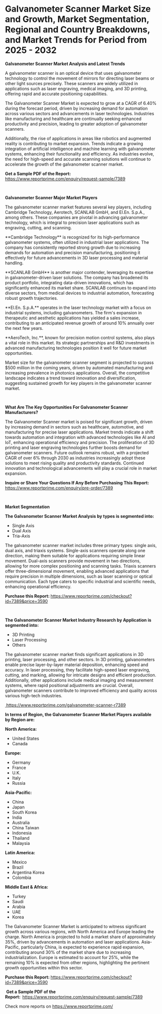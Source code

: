 <p><h1>Galvanometer Scanner Market Size and Growth, Market Segmentation, Regional and Country Breakdowns, and Market Trends for Period from 2025 -  2032</h1></p><p><strong>Galvanometer Scanner Market Analysis and Latest Trends</strong></p>
<p><p>A galvanometer scanner is an optical device that uses galvanometer technology to control the movement of mirrors for directing laser beams or other light sources precisely. These scanners are widely utilized in applications such as laser engraving, medical imaging, and 3D printing, offering rapid and accurate positioning capabilities. </p><p>The Galvanometer Scanner Market is expected to grow at a CAGR of 6.40% during the forecast period, driven by increasing demand for automation across various sectors and advancements in laser technologies. Industries like manufacturing and healthcare are continually seeking enhanced productivity and precision, leading to greater adoption of galvanometer scanners. </p><p>Additionally, the rise of applications in areas like robotics and augmented reality is contributing to market expansion. Trends indicate a growing integration of artificial intelligence and machine learning with galvanometer systems, enhancing their functionality and efficiency. As industries evolve, the need for high-speed and accurate scanning solutions will continue to accelerate the growth of the galvanometer scanner market.</p></p>
<p><strong>Get a Sample PDF of the Report:&nbsp;</strong> <a href="https://www.reportprime.com/enquiry/request-sample/7389?utm_campaign=2224&utm_medium=2&utm_source=Github&utm_content=ia&utm_term=19032025&utm_id=galvanometer-scanner">https://www.reportprime.com/enquiry/request-sample/7389</a></p>
<p>&nbsp;</p>
<p><strong>Galvanometer Scanner Major Market Players</strong></p>
<p><p>The galvanometer scanner market features several key players, including Cambridge Technology, Aerotech, SCANLAB GmbH, and El.En. S.p.A., among others. These companies are pivotal in advancing galvanometer technology, which is integral to precision laser applications such as engraving, cutting, and scanning.</p><p>**Cambridge Technology** is recognized for its high-performance galvanometer systems, often utilized in industrial laser applications. The company has consistently reported strong growth due to increasing demands for automation and precision manufacturing, positioning it effectively for future advancements in 3D laser processing and material handling.</p><p>**SCANLAB GmbH** is another major contender, leveraging its expertise in galvanometer-driven laser solutions. The company has broadened its product portfolio, integrating data-driven innovations, which has significantly enhanced its market share. SCANLAB continues to expand into diverse sectors, from medical devices to industrial automation, forecasting robust growth trajectories.</p><p>**El.En. S.p.A.** operates in the laser technology market with a focus on industrial systems, including galvanometers. The firm's expansion in therapeutic and aesthetic applications has yielded a sales increase, contributing to an anticipated revenue growth of around 10% annually over the next few years.</p><p>**AeroTech, Inc.**, known for precision motion control systems, also plays a vital role in this market. Its strategic partnerships and R&D investments in advanced manufacturing technologies position it well for future market opportunities.</p><p>Market size for the galvanometer scanner segment is projected to surpass $500 million in the coming years, driven by automated manufacturing and increasing prevalence in photonics applications. Overall, the competitive landscape indicates a trend toward innovation and diversification, suggesting sustained growth for key players in the galvanometer scanner market.</p></p>
<p>&nbsp;</p>
<p><strong>What Are The Key Opportunities For Galvanometer Scanner Manufacturers?</strong></p>
<p><p>The Galvanometer Scanner market is poised for significant growth, driven by increasing demand in sectors such as healthcare, automotive, and manufacturing for precise laser applications. Market trends indicate a shift towards automation and integration with advanced technologies like AI and IoT, enhancing operational efficiency and precision. The proliferation of 3D printing and laser engraving technologies further boosts demand for galvanometer scanners. Future outlook remains robust, with a projected CAGR of over 6% through 2030 as industries increasingly adopt these solutions to meet rising quality and productivity standards. Continued innovation and technological advancements will play a crucial role in market expansion.</p></p>
<p><strong>Inquire or Share Your Questions If Any Before Purchasing This Report:</strong> <a href="https://www.reportprime.com/enquiry/pre-order/7389?utm_campaign=2224&utm_medium=2&utm_source=Github&utm_content=ia&utm_term=19032025&utm_id=galvanometer-scanner">https://www.reportprime.com/enquiry/pre-order/7389</a></p>
<p>&nbsp;</p>
<p><strong>Market Segmentation</strong></p>
<p><strong>The Galvanometer Scanner Market Analysis by types is segmented into:</strong></p>
<p><ul><li>Single Axis</li><li>Dual Axis</li><li>Tria-Axis</li></ul></p>
<p><p>The galvanometer scanner market includes three primary types: single axis, dual axis, and triaxis systems. Single-axis scanners operate along one direction, making them suitable for applications requiring simple linear movement. Dual-axis scanners provide movement in two directions, allowing for more complex positioning and scanning tasks. Triaxis scanners offer three-dimensional movement, enabling advanced applications that require precision in multiple dimensions, such as laser scanning or optical communication. Each type caters to specific industrial and scientific needs, enhancing operational efficiency.</p></p>
<p><strong>Purchase this Report:&nbsp;</strong><a href="https://www.reportprime.com/checkout?id=7389&price=3590&utm_campaign=2224&utm_medium=2&utm_source=Github&utm_content=ia&utm_term=19032025&utm_id=galvanometer-scanner">https://www.reportprime.com/checkout?id=7389&price=3590</a></p>
<p>&nbsp;</p>
<p><strong>The Galvanometer Scanner Market Industry Research by Application is segmented into:</strong></p>
<p><ul><li>3D Printing</li><li>Laser Processing</li><li>Others</li></ul></p>
<p><p>The galvanometer scanner market finds significant applications in 3D printing, laser processing, and other sectors. In 3D printing, galvanometers enable precise layer-by-layer material deposition, enhancing speed and accuracy. In laser processing, they facilitate high-speed laser engraving, cutting, and marking, allowing for intricate designs and efficient production. Additionally, other applications include medical imaging and measurement systems, where rapid positional adjustments are crucial. Overall, galvanometer scanners contribute to improved efficiency and quality across various high-tech industries.</p></p>
<p><a href="https://www.reportprime.com/galvanometer-scanner-r7389?utm_campaign=2224&utm_medium=2&utm_source=Github&utm_content=ia&utm_term=19032025&utm_id=galvanometer-scanner">&nbsp;https://www.reportprime.com/galvanometer-scanner-r7389</a></p>
<p><strong>In terms of Region, the Galvanometer Scanner Market Players available by Region are:</strong></p>
<p>
    <p> <strong> North America: </strong>
        <ul>
            <li>United States</li>
            <li>Canada</li>
        </ul>
        </p> 
    <p> <strong> Europe: </strong>
        <ul>
            <li>Germany</li>
            <li>France</li>
            <li>U.K.</li>
            <li>Italy</li>
            <li>Russia</li>
        </ul>
        </p> 
    <p> <strong> Asia-Pacific: </strong>
        <ul>
            <li>China</li>
            <li>Japan</li>
            <li>South Korea</li>
            <li>India</li>
            <li>Australia</li>
            <li>China Taiwan</li>
            <li>Indonesia</li>
            <li>Thailand</li>
            <li>Malaysia</li>
        </ul>
        </p> 
    <p> <strong> Latin America: </strong>
        <ul>
            <li>Mexico</li>
            <li>Brazil</li>
            <li>Argentina Korea</li>
            <li>Colombia</li>
        </ul>
        </p> 
    <p> <strong> Middle East & Africa: </strong>
        <ul>
            <li>Turkey</li>
            <li>Saudi</li>
            <li>Arabia</li>
            <li>UAE</li>
            <li>Korea</li>
        </ul>
    </p>
    </p>
<p><p>The Galvanometer Scanner Market is anticipated to witness significant growth across various regions, with North America and Europe leading the charge. North America is projected to hold a market share of approximately 35%, driven by advancements in automation and laser applications. Asia-Pacific, particularly China, is expected to experience rapid expansion, contributing around 30% of the market share due to increasing industrialization. Europe is estimated to account for 25%, while the remaining 10% is expected from other regions, highlighting the pertinent growth opportunities within this sector.</p></p>
<p><strong>Purchase this Report: </strong><a href="https://www.reportprime.com/checkout?id=7389&price=3590&utm_campaign=2224&utm_medium=2&utm_source=Github&utm_content=ia&utm_term=19032025&utm_id=galvanometer-scanner">https://www.reportprime.com/checkout?id=7389&price=3590</a></p>
<p>&nbsp;<strong>Get a Sample PDF of the Report:&nbsp;&nbsp;</strong><a href="https://www.reportprime.com/enquiry/request-sample/7389?utm_campaign=2224&utm_medium=2&utm_source=Github&utm_content=ia&utm_term=19032025&utm_id=galvanometer-scanner">https://www.reportprime.com/enquiry/request-sample/7389</a></p>
<p><strong></strong></p>
<p>Check more reports on <a href="https://www.reportprime.com/?utm_campaign=2224&utm_medium=2&utm_source=Github&utm_content=ia&utm_term=19032025&utm_id=galvanometer-scanner">https://www.reportprime.com/</a></p>